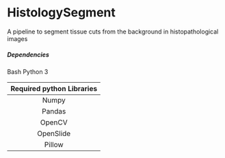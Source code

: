 # HistologySegment
A pipeline to segment tissue cuts from the background in histopathological images

##### Dependencies
Bash
Python 3

| Required python Libraries |
|:-------------------------:|
| Numpy                     |
| Pandas                    |
| OpenCV                    |
| OpenSlide                 |
| Pillow                    |
 
